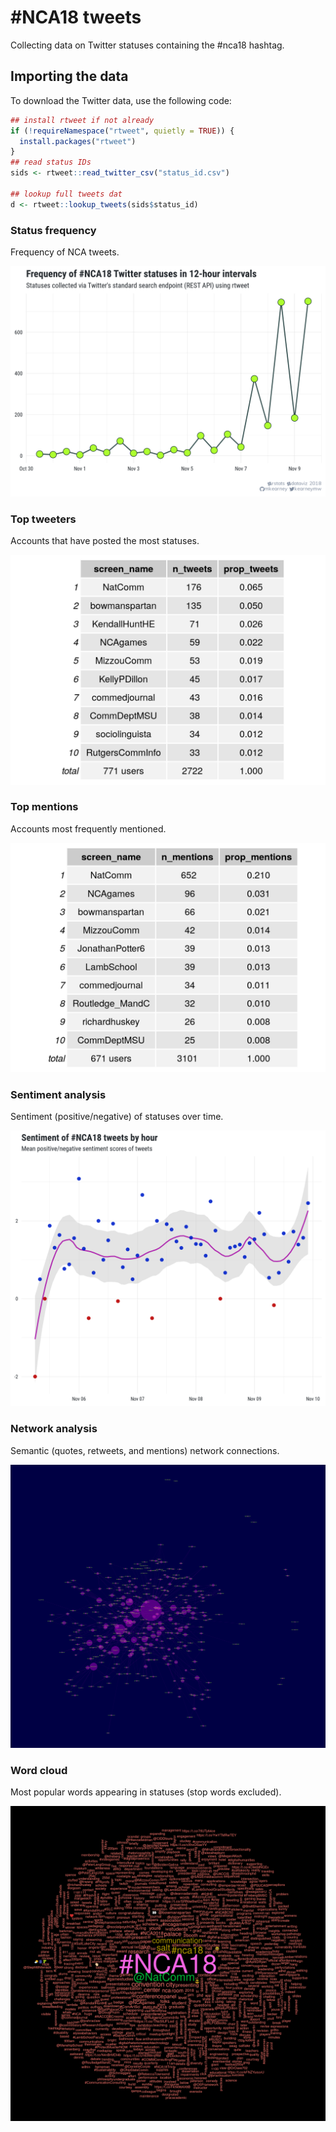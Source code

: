 
# \#NCA18 tweets

Collecting data on Twitter statuses containing the \#nca18 hashtag.

## Importing the data

To download the Twitter data, use the following code:

``` r
## install rtweet if not already
if (!requireNamespace("rtweet", quietly = TRUE)) {
  install.packages("rtweet")
}
## read status IDs
sids <- rtweet::read_twitter_csv("status_id.csv")

## lookup full tweets dat
d <- rtweet::lookup_tweets(sids$status_id)
```

### Status frequency

Frequency of NCA tweets.

![](nca18-ts.png)

### Top tweeters

Accounts that have posted the most statuses.

![](nca18-usrs.png)

### Top mentions

Accounts most frequently mentioned.

![](nca18-ats.png)

### Sentiment analysis

Sentiment (positive/negative) of statuses over time.

![](nca18-sa.png)

### Network analysis

Semantic (quotes, retweets, and mentions) network connections.

![](nca18-network.png)

### Word cloud

Most popular words appearing in statuses (stop words excluded).

![](nca18-wc.png)

